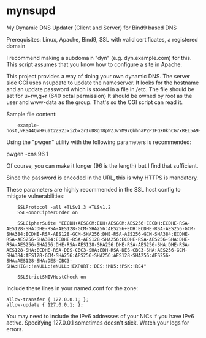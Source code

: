 # mynsupd
My Dynamic DNS Updater (Client and Server) for Bind9 based DNS

Prerequisites:  Linux, Apache, Bind9, SSL with valid certificates, a registered domain

I recommend making a subdomain "dyn" (e.g. dyn.example.com) for this.  This script assumes that you know how to configure a site in Apache.

This project provides a way of doing your own dynamic DNS.  The server side CGI uses nsupdate to update the nameserver.
It looks for the hostname and an update password which is stored in a file in /etc.
The file should be set for u+rw,g+r (640 octal permission)
It should be owned by root as the user and www-data as the group.  That's so the CGI script can read it.

Sample file content:

        example-host,vKS44QVHFuat2ZS2JxiZbxzrIuD8gT8pWZJvYM97QbhnaPZP1FQX0knCG7xREL5A9KOxGQfjSDaNA5rdo1YSFZMG60KyzMz2

Using the "pwgen" utility with the following parameters is recommended:

pwgen -cns 96 1

Of course, you can make it longer (96 is the length) but I find that sufficient.

Since the password is encoded in the URL, this is why HTTPS is mandatory.

These parameters are highly recommended in the SSL host config to mitigate vulnerabilities:

        SSLProtocol -all +TLSv1.3 +TLSv1.2
        SSLHonorCipherOrder on

        SSLCipherSuite "EECDH+AESGCM:EDH+AESGCM:AES256+EECDH:ECDHE-RSA-AES128-SHA:DHE-RSA-AES128-GCM-SHA256:AES256+EDH:ECDHE-RSA-AES256-GCM-SHA384:ECDHE-RSA-AES128-GCM-SHA256:DHE-RSA-AES256-GCM-SHA384:ECDHE-RSA-AES256-SHA384:ECDHE-RSA-AES128-SHA256:ECDHE-RSA-AES256-SHA:DHE-RSA-AES256-SHA256:DHE-RSA-AES128-SHA256:DHE-RSA-AES256-SHA:DHE-RSA-AES128-SHA:ECDHE-RSA-DES-CBC3-SHA:EDH-RSA-DES-CBC3-SHA:AES256-GCM-SHA384:AES128-GCM-SHA256:AES256-SHA256:AES128-SHA256:AES256-SHA:AES128-SHA:DES-CBC3-SHA:HIGH:!aNULL:!eNULL:!EXPORT:!DES:!MD5:!PSK:!RC4"

        SSLStrictSNIVHostCheck on
 
Include these lines in your named.conf for the zone:

    allow-transfer { 127.0.0.1; };
    allow-update { 127.0.0.1; };

You may need to include the IPv6 addresses of your NICs if you have IPv6 active.  Specifying 127.0.0.1 sometimes doesn't stick.  Watch your logs for errors.
